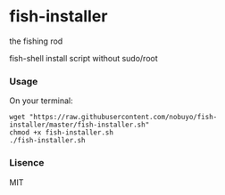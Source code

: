 # fish-installer
the fishing rod

fish-shell install script without sudo/root

### Usage
On your terminal:

~~~
wget "https://raw.githubusercontent.com/nobuyo/fish-installer/master/fish-installer.sh"
chmod +x fish-installer.sh
./fish-installer.sh
~~~

### Lisence
MIT
